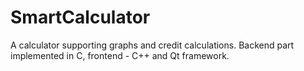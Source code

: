 # SmartCalculator
A calculator supporting graphs and credit calculations. Backend part implemented in C, frontend - C++ and Qt framework. 
